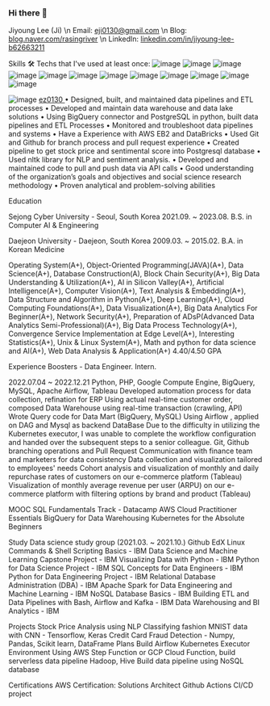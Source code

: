 ### Hi there 👋

<!--
**ez0130/ez0130** is a ✨ _special_ ✨ repository because its `README.md` (this file) appears on your GitHub profile.

Here are some ideas to get you started:

- 🔭 I’m currently working on ...
- 🌱 I’m currently learning ...
- 👯 I’m looking to collaborate on ...
- 🤔 I’m looking for help with ...
- 💬 Ask me about ...
- 📫 How to reach me: ...
- 😄 Pronouns: ...
- ⚡ Fun fact: ...
-->
Jiyoung Lee (Ji) \n
Email: eji0130@gmail.com \n
Blog: [blog.naver.com/rasingriver](https://blog.naver.com/rasingriver) \n
LinkedIn: [linkedin.com/in/jiyoung-lee-b62663211](https://www.linkedin.com/in/jiyoung-lee-b62663211/)

Skills
🛠️ Techs that I've used at least once:
![image](https://github.com/ez0130/ez0130/assets/75259368/3fd8b832-1bb8-42dc-b5c1-7fb110dca73d)
![image](https://github.com/ez0130/ez0130/assets/75259368/bfd804ad-98a2-4e95-b88d-ac1856593cad)
![image](https://github.com/ez0130/ez0130/assets/75259368/20f4f0d2-371f-4e93-9f36-4525c85bdf03)
![image](https://github.com/ez0130/ez0130/assets/75259368/a5c362bf-6644-4e33-892d-9b5cea9dbe23)
![image](https://github.com/ez0130/ez0130/assets/75259368/668979f1-3302-405b-85fe-67cf25fca9d0)
![image](https://github.com/ez0130/ez0130/assets/75259368/e2859e92-f4b6-4da2-bac5-d459776dc5fb)
![image](https://github.com/ez0130/ez0130/assets/75259368/ddf9931f-536b-40da-93ab-4eceda2bbf89)
![image](https://github.com/ez0130/ez0130/assets/75259368/c19d693f-9bfe-439e-98cc-73a16f3c6c02)
![image](https://github.com/ez0130/ez0130/assets/75259368/2a869e75-8409-423a-a1ad-c92256366cce)
![image](https://github.com/ez0130/ez0130/assets/75259368/2299f2bd-3718-48cc-a219-b698352076cf)
![image](https://github.com/ez0130/ez0130/assets/75259368/dfaa6cbb-7adf-4202-81f3-2f837aaabd44)
![image](https://github.com/ez0130/ez0130/assets/75259368/e40b6a08-0f13-4860-8ee7-d82e0c3562c7)

![image](https://github.com/ez0130/ez0130/assets/75259368/c51bf26d-2193-4535-a27d-15a0658b8744)
[ ez0130
](https://leetcode.com/ez0130)
•	Designed, built, and maintained data pipelines and ETL processes
•	Developed and maintain data warehouse and data lake solutions
•	Using BigQuery connector and PostgreSQL in python, built data pipelines and ETL Processes
•	Monitored and troubleshoot data pipelines and systems
•	Have a Experience with AWS EB2 and DataBricks
•	Used Git and Github for branch process and pull request experience
•	Created pipeline to get stock price and sentimental score into Postgresql database
•	Used nltk library for NLP and sentiment analysis. 
• Developed and maintained code to pull and push data via API calls
•	Good understanding of the organization’s goals and objectives and social science research methodology
•	Proven analytical and problem-solving abilities


Education

Sejong Cyber University  - Seoul, South Korea
2021.09. ~ 2023.08.
B.S. in Computer AI & Engineering

Daejeon University - Daejeon, South Korea
2009.03. ~ 2015.02.
B.A. in Korean Medicine

Operating System(A+), Object-Oriented Programming(JAVA)(A+), Data Science(A+), Database Construction(A), Block Chain Security(A+), Big Data Understanding & Utilization(A+), AI in Silicon Valley(A+), Artificial Intelligence(A+), Computer Vision(A+), Text Analysis & Embedding(A+), Data Structure and Algorithm in Python(A+), Deep Learning(A+), Cloud Computing Foundations(A+), Data Visualization(A+), Big Data Analytics For Beginner(A+), Network Security(A+), Preparation of ADsP(Advanced Data Analytics Semi-Professional)(A+), Big Data Process Technology(A+), Convergence Service Implementation at Edge Level(A+), Interesting Statistics(A+), Unix & Linux System(A+), Math and python for data science and AI(A+), Web Data Analysis & Application(A+)
4.40/4.50 GPA

Experience
Boosters - Data Engineer. Intern.

2022.07.04 ~ 2022.12.21
Python, PHP, Google Compute Engine, BigQuery, MySQL, Apache Airflow, Tableau
Developed automation process for data collection, refination for ERP 
Using actual real-time customer order, composed Data Warehouse using real-time transaction (crawling, API)
Wrote Query code for Data Mart (BigQuery, MySQL)
Using Airflow , applied on DAG and Mysql as backend DataBase
Due to the difficulty in utilizing the Kubernetes executor, I was unable to complete the workflow configuration and handed over the subsequent steps to a senior colleague.
Git, Github branching operations and Pull Request
Communication with finance team and marketers for data consistency
Data collection and visualization tailored to employees' needs
Cohort analysis and visualization of monthly and daily repurchase rates of customers on our e-commerce platform (Tableau)
Visualization of monthly average revenue per user (ARPU) on our e-commerce platform with filtering options by brand and product (Tableau)

MOOC
SQL Fundamentals Track - Datacamp
AWS Cloud Practitioner Essentials
BigQuery for Data Warehousing
Kubernetes for the Absolute Beginners

Study
Data science study group (2021.03. ~ 2021.10.)
Github
EdX
Linux Commands & Shell Scripting Basics - IBM
Data Science and Machine Learning Capstone Project - IBM
Visualizing Data with Python - IBM
Python for Data Science Project - IBM
SQL Concepts for Data Engineers - IBM
Python for Data Engineering Project - IBM
Relational Database Administration (DBA) - IBM
Apache Spark for Data Engineering and Machine Learning - IBM
NoSQL Database Basics - IBM
Building ETL and Data Pipelines with Bash, Airflow and Kafka - IBM
Data Warehousing and BI Analytics - IBM

Projects
Stock Price Analysis using NLP
Classifying fashion MNIST data with CNN - Tensorflow, Keras
Credit Card Fraud Detection - Numpy, Pandas, Scikit learn,  DataFrame
Plans
Build Airflow Kubernetes Executor Environment
Using AWS Step Function or GCP Cloud Function, build serverless data pipeline 
Hadoop, Hive
Build data pipeline using NoSQL database

Certifications
AWS Certification: Solutions Architect
Github Actions CI/CD project

